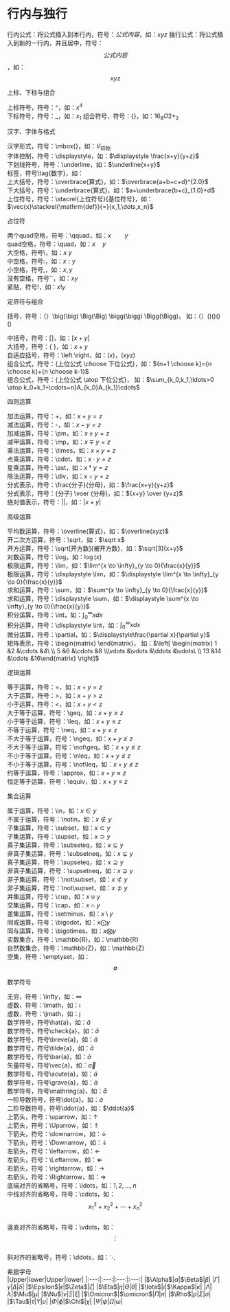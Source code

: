 # 行内与独行  

行内公式：将公式插入到本行内，符号：$公式内容$，如：$xyz$
独行公式：将公式插入到新的一行内，并且居中，符号：$$公式内容$$，如：$$xyz$$

上标、下标与组合

上标符号，符号：^，如：$x^4$  
下标符号，符号：_，如：$x_1$
组合符号，符号：{}，如：${16}_{8}O{2+}_{2}$

汉字、字体与格式

汉字形式，符号：\mbox{}，如：$V_{\mbox{初始}}$  
字体控制，符号：\displaystyle，如：$\displaystyle \frac{x+y}{y+z}$  
下划线符号，符号：\underline，如：$\underline{x+y}$  
标签，符号\tag{数字}，如：$\tag{11}$  
上大括号，符号：\overbrace{算式}，如：$\overbrace{a+b+c+d}^{2.0}$  
下大括号，符号：\underbrace{算式}，如：$a+\underbrace{b+c}_{1.0}+d$  
上位符号，符号：\stacrel{上位符号}{基位符号}，如：$\vec{x}\stackrel{\mathrm{def}}{=}{x_1,\dots,x_n}$  

占位符  

两个quad空格，符号：\qquad，如：$x \qquad y$  
quad空格，符号：\quad，如：$x \quad y$  
大空格，符号\，如：$x \ y$  
中空格，符号\:，如：$x : y$  
小空格，符号\,，如：$x , y$  
没有空格，符号``，如：$xy$  
紧贴，符号\!，如：$x ! y$  

定界符与组合  

括号，符号：（）\big(\big) \Big(\Big) \bigg(\bigg) \Bigg(\Bigg)，
如：$（）\big(\big) \Big(\Big) \bigg(\bigg) \Bigg(\Bigg)$  

中括号，符号：[]，如：$[x+y]$  
大括号，符号：\{ \}，如：${x+y}$  
自适应括号，符号：\left \right，如：$\left(x\right)$，$\left(x{yz}\right)$  
组合公式，符号：{上位公式 \choose 下位公式}，如：${n+1 \choose k}={n \choose k}+{n \choose k-1}$  
组合公式，符号：{上位公式 \atop 下位公式}，
如：$\sum_{k_0,k_1,\ldots>0 \atop k_0+k_1+\cdots=n}A_{k_0}A_{k_1}\cdots$  

四则运算

加法运算，符号：+，如：$x+y=z$  
减法运算，符号：-，如：$x-y=z$  
加减运算，符号：\pm，如：$x \pm y=z$  
减甲运算，符号：\mp，如：$x \mp y=z$  
乘法运算，符号：\times，如：$x \times y=z$  
点乘运算，符号：\cdot，如：$x \cdot y=z$  
星乘运算，符号：\ast，如：$x \ast y=z$  
除法运算，符号：\div，如：$x \div y=z$  
分式表示，符号：\frac{分子}{分母}，如：$\frac{x+y}{y+z}$  
分式表示，符号：{分子} \voer {分母}，如：${x+y} \over {y+z}$  
绝对值表示，符号：||，如：$|x+y|$  

高级运算

平均数运算，符号：\overline{算式}，如：$\overline{xyz}$  
开二次方运算，符号：\sqrt，如：$\sqrt x$  
开方运算，符号：\sqrt[开方数]{被开方数}，如：$\sqrt[3]{x+y}$  
对数运算，符号：\log，如：$\log(x)$  
极限运算，符号：\lim，如：$\lim^{x \to \infty}_{y \to 0}{\frac{x}{y}}$  
极限运算，符号：\displaystyle \lim，如：$\displaystyle \lim^{x \to \infty}_{y \to 0}{\frac{x}{y}}$  
求和运算，符号：\sum，如：$\sum^{x \to \infty}_{y \to 0}{\frac{x}{y}}$  
求和运算，符号：\displaystyle \sum，如：$\displaystyle \sum^{x \to \infty}_{y \to 0}{\frac{x}{y}}$  
积分运算，符号：\int，如：$\int^{\infty}_{0}{xdx}$  
积分运算，符号：\displaystyle \int，如：$\displaystyle \int^{\infty}_{0}{xdx}$  
微分运算，符号：\partial，如：$\displaystyle\frac{\partial x}{\partial y}$  
矩阵表示，符号：\begin{matrix} \end{matrix}，
如：$\left[ \begin{matrix} 1 &2 &\cdots &4\ \\ 5 &6 &\cdots &8 \\\vdots &\vdots &\ddots &\vdots\ \\ 13 &14 &\cdots &16\end{matrix} \right]$  

逻辑运算

等于运算，符号：=，如：$x+y=z$  
大于运算，符号：>，如：$x+y>z$  
小于运算，符号：<，如：$x+y<z$  
大于等于运算，符号：\geq，如：$x+y \geq z$  
小于等于运算，符号：\leq，如：$x+y \leq z$  
不等于运算，符号：\neq，如：$x+y \neq z$  
不大于等于运算，符号：\ngeq，如：$x+y \ngeq z$  
不大于等于运算，符号：\not\geq，如：$x+y \not\geq z$  
不小于等于运算，符号：\nleq，如：$x+y \nleq z$  
不小于等于运算，符号：\not\leq，如：$x+y \not\leq z$  
约等于运算，符号：\approx，如：$x+y \approx z$  
恒定等于运算，符号：\equiv，如：$x+y \equiv z$  

集合运算

属于运算，符号：\in，如：$x \in y$  
不属于运算，符号：\notin，如：$x \notin y$  
子集运算，符号：\subset，如：$x \subset y$  
子集运算，符号：\supset，如：$x \supset y$  
真子集运算，符号：\subseteq，如：$x \subseteq y$  
非真子集运算，符号：\subsetneq，如：$x \subsetneq y$  
真子集运算，符号：\supseteq，如：$x \supseteq y$  
非真子集运算，符号：\supsetneq，如：$x \supsetneq y$  
非子集运算，符号：\not\subset，如：$x \not\subset y$  
非子集运算，符号：\not\supset，如：$x \not\supset y$  
并集运算，符号：\cup，如：$x \cup y$  
交集运算，符号：\cap，如：$x \cap y$  
差集运算，符号：\setminus，如：$x \setminus y$  
同或运算，符号：\bigodot，如：$x \bigodot y$  
同与运算，符号：\bigotimes，如：$x \bigotimes y$  
实数集合，符号：\mathbb{R}，如：\mathbb{R}  
自然数集合，符号：\mathbb{Z}，如：\mathbb{Z}  
空集，符号：\emptyset，如：
$$\displaystyle\emptyset$$  

数学符号

无穷，符号：\infty，如：$\infty$  
虚数，符号：\imath，如：$\imath$  
虚数，符号：\jmath，如：$\jmath$  
数学符号，符号\hat{a}，如：$\hat{a}$  
数学符号，符号\check{a}，如：$\check{a}$  
数学符号，符号\breve{a}，如：$\breve{a}$  
数学符号，符号\tilde{a}，如：$\tilde{a}$  
数学符号，符号\bar{a}，如：$\bar{a}$  
矢量符号，符号\vec{a}，如：$\vec{a}$  
数学符号，符号\acute{a}，如：$\acute{a}$  
数学符号，符号\grave{a}，如：$\grave{a}$  
数学符号，符号\mathring{a}，如：$\mathring{a}$  
一阶导数符号，符号\dot{a}，如：$\dot{a}$  
二阶导数符号，符号\ddot{a}，如：$\ddot{a}$  
上箭头，符号：\uparrow，如：$\uparrow$  
上箭头，符号：\Uparrow，如：$\Uparrow$  
下箭头，符号：\downarrow，如：$\downarrow$  
下箭头，符号：\Downarrow，如：$\Downarrow$  
左箭头，符号：\leftarrow，如：$\leftarrow$  
左箭头，符号：\Leftarrow，如：$\Leftarrow$  
右箭头，符号：\rightarrow，如：$\rightarrow$  
右箭头，符号：\Rightarrow，如：$\Rightarrow$  
底端对齐的省略号，符号：\ldots，如：$1,2,\ldots,n$  
中线对齐的省略号，符号：\cdots，如：
$$x_1^2 + x_2^2 + \cdots + x_n^2$$  
竖直对齐的省略号，符号：\vdots，如：
$$ \displaystyle\vdots $$  
斜对齐的省略号，符号：\ddots，如：$\ddots$  

希腊字母  
|Upper|lower|Upper|lower|
|:---:|:---:|:---:|:---:|
|$\Alpha$|$\alpha$|$\Beta$|$\beta$|
|$\Gamma$|$\gamma$|$\Delta$|$\delta$|
|$\Epsilon$|$\epsilon$|$\Zeta$|$\zeta$|
|$\Eta$|$\eta$|$\Theta$|$\theta$|
|$\Iota$|$\iota$|$\Kappa$|$\kappa$|
|$\Lambda$|$\lambda$|$\Mu$|$\mu$|
|$\Nu$|$\nu$|$\Xi$|$\xi$|
|$\Omicron$|$\omicron$|$\Pi$|$\pi$|
|$\Rho$|$\rho$|$\Sigma$|$\sigma$|
|$\Tau$|$\tau$|$\Upsilon$|$\upsilon$|
|$\Phi$|$\phi$|$\Chi$|$\chi$|
|$\Psi$|$\psi$|$\Omega$|$\omega$|  

